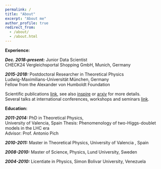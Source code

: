 ```yaml
---
permalink: /
title: "About"
excerpt: "About me"
author_profile: true
redirect_from: 
  - /about/
  - /about.html
---
```



**Experience:**

***Dec. 2018-present:*** Junior Data Scientist           
     CHECK24 Vergleichsportal Shopping GmbH, Munich, Germany

***2015-2018:*** Postdoctoral Researcher in Theoretical Physics    
Ludwig-Maximilians-Universität München, Germany      
Fellow from the Alexander von Humboldt Foundation
 
Scientific publications [link](https://celis.github.io/files/list_of_publications.pdf), see also [inspire](http://inspirehep.net/author/profile/A.Celis.1) or [arxiv](https://arxiv.org/a/celis_a_1.html) for more details.   
Several talks at international conferences, workshops and seminars [link](https://celis.github.io/files/conferences.pdf).          

**Education:**

***2011-2014:***  PhD in Theoretical Physics,   
  University of Valencia, Spain
  Thesis: Phenomenology of two-Higgs-doublet models in the LHC era    
  Advisor: Prof. Antonio Pich 

***2010-2011:***  Master in Theoretical Physics,
   University of Valencia  , Spain 
   
***2008-2010:***  Master of Science, Physics,
   Lund University, Sweden
   
***2004-2010:***  Licentiate in Physics,
   Simon Bolivar University, Venezuela






